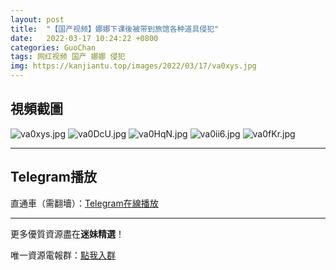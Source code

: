 ```yaml
---
layout: post
title:  "【国产视频】娜娜下课後被带到旅馆各种道具侵犯"
date:   2022-03-17 10:24:22 +0800
categories: GuoChan
tags: 网红视频 国产 娜娜 侵犯
img: https://kanjiantu.top/images/2022/03/17/va0xys.jpg
---
```



## 視頻截圖

![va0xys.jpg](https://kanjiantu.top/images/2022/03/17/va0xys.jpg)
![va0DcU.jpg](https://kanjiantu.top/images/2022/03/17/va0DcU.jpg)
![va0HqN.jpg](https://kanjiantu.top/images/2022/03/17/va0HqN.jpg)
![va0ii6.jpg](https://kanjiantu.top/images/2022/03/17/va0ii6.jpg)
![va0fKr.jpg](https://kanjiantu.top/images/2022/03/17/va0fKr.jpg)

* * *
## Telegram播放

直通車（需翻墻）：[Telegram在線播放](https://t.me/mimeijingxuan/102)

* * *
更多優質資源盡在**迷妹精選**！

唯一資源電報群：[點我入群](https://t.me/mimeijingxuan)


